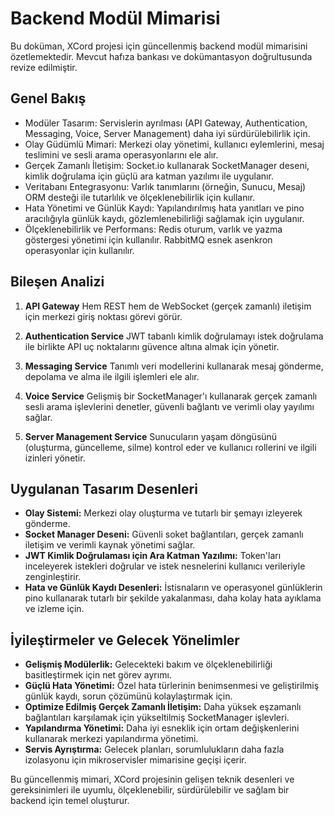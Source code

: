 # Backend Modül Mimarisi

Bu doküman, XCord projesi için güncellenmiş backend modül mimarisini özetlemektedir. Mevcut hafıza bankası ve dokümantasyon doğrultusunda revize edilmiştir.

## Genel Bakış

- Modüler Tasarım: Servislerin ayrılması (API Gateway, Authentication, Messaging, Voice, Server Management) daha iyi sürdürülebilirlik için.
- Olay Güdümlü Mimari: Merkezi olay yönetimi, kullanıcı eylemlerini, mesaj teslimini ve sesli arama operasyonlarını ele alır.
- Gerçek Zamanlı İletişim: Socket.io kullanarak SocketManager deseni, kimlik doğrulama için güçlü ara katman yazılımı ile uygulanır.
- Veritabanı Entegrasyonu: Varlık tanımlarını (örneğin, Sunucu, Mesaj) ORM desteği ile tutarlılık ve ölçeklenebilirlik için kullanır.
- Hata Yönetimi ve Günlük Kaydı: Yapılandırılmış hata yanıtları ve pino aracılığıyla günlük kaydı, gözlemlenebilirliği sağlamak için uygulanır.
- Ölçeklenebilirlik ve Performans: Redis oturum, varlık ve yazma göstergesi yönetimi için kullanılır. RabbitMQ esnek asenkron operasyonlar için kullanılır.

## Bileşen Analizi

1.  **API Gateway**
    Hem REST hem de WebSocket (gerçek zamanlı) iletişim için merkezi giriş noktası görevi görür.

2.  **Authentication Service**
    JWT tabanlı kimlik doğrulamayı istek doğrulama ile birlikte API uç noktalarını güvence altına almak için yönetir.

3.  **Messaging Service**
    Tanımlı veri modellerini kullanarak mesaj gönderme, depolama ve alma ile ilgili işlemleri ele alır.

4.  **Voice Service**
    Gelişmiş bir SocketManager'ı kullanarak gerçek zamanlı sesli arama işlevlerini denetler, güvenli bağlantı ve verimli olay yayılımı sağlar.

5.  **Server Management Service**
    Sunucuların yaşam döngüsünü (oluşturma, güncelleme, silme) kontrol eder ve kullanıcı rollerini ve ilgili izinleri yönetir.

## Uygulanan Tasarım Desenleri

- **Olay Sistemi:** Merkezi olay oluşturma ve tutarlı bir şemayı izleyerek gönderme.
- **Socket Manager Deseni:** Güvenli soket bağlantıları, gerçek zamanlı iletişim ve verimli kaynak yönetimi sağlar.
- **JWT Kimlik Doğrulaması için Ara Katman Yazılımı:** Token'ları inceleyerek istekleri doğrular ve istek nesnelerini kullanıcı verileriyle zenginleştirir.
- **Hata ve Günlük Kaydı Desenleri:** İstisnaların ve operasyonel günlüklerin pino kullanarak tutarlı bir şekilde yakalanması, daha kolay hata ayıklama ve izleme için.

## İyileştirmeler ve Gelecek Yönelimler

- **Gelişmiş Modülerlik:** Gelecekteki bakım ve ölçeklenebilirliği basitleştirmek için net görev ayrımı.
- **Güçlü Hata Yönetimi:** Özel hata türlerinin benimsenmesi ve geliştirilmiş günlük kaydı, sorun çözümünü kolaylaştırmak için.
- **Optimize Edilmiş Gerçek Zamanlı İletişim:** Daha yüksek eşzamanlı bağlantıları karşılamak için yükseltilmiş SocketManager işlevleri.
- **Yapılandırma Yönetimi:** Daha iyi esneklik için ortam değişkenlerini kullanarak merkezi yapılandırma yönetimi.
- **Servis Ayrıştırma:** Gelecek planları, sorumlulukların daha fazla izolasyonu için mikroservisler mimarisine geçişi içerir.

Bu güncellenmiş mimari, XCord projesinin gelişen teknik desenleri ve gereksinimleri ile uyumlu, ölçeklenebilir, sürdürülebilir ve sağlam bir backend için temel oluşturur.

